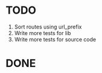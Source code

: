 TODO
====
1. Sort routes using url_prefix
2. Write more tests for lib
3. Write more tests for source code

DONE
====
